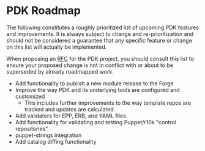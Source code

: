 # PDK Roadmap

The following constitutes a roughly prioritized list of upcoming PDK features and improvements. It is always subject to
change and re-prioritization and should not be considered a guarantee that any specific feature or change on this list
will actually be implemented.

When proposing an [RFC] for the PDK project, you should consult this list to ensure your proposed change is not in
conflict with or about to be superseded by already roadmapped work.

- Add functionality to publish a new module release to the Forge
- Improve the way PDK and its underlying tools are configured and customized
  - This includes further improvements to the way template repos are tracked and updates are calculated
- Add validators for EPP, ERB, and YAML files
- Add functionality for validating and testing Puppet/r10k "control repositories"
- puppet-strings integration
- Add catalog diffing functionality


[RFC]: README.md#rfcs
